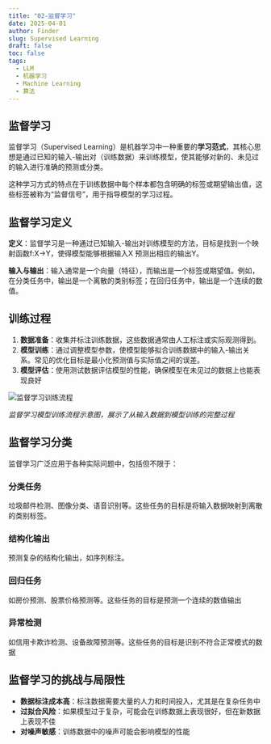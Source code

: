 ```yaml
---
title: "02-监督学习"
date: 2025-04-01
author: Finder
slug: Supervised Learning
draft: false
toc: false
tags: 
  - LLM
  - 机器学习
  - Machine Learning
  - 算法
---
```


## 监督学习

监督学习（Supervised Learning）是机器学习中一种重要的**学习范式**，其核心思想是通过已知的输入-输出对（训练数据）来训练模型，使其能够对新的、未见过的输入进行准确的预测或分类。

这种学习方式的特点在于训练数据中每个样本都包含明确的标签或期望输出值，这些标签被称为“监督信号”，用于指导模型的学习过程。

## 监督学习定义

**定义**：监督学习是一种通过已知输入-输出对训练模型的方法，目标是找到一个映射函数f:X→Y，使得模型能够根据输入X 预测出相应的输出Y。

**输入与输出**：输入通常是一个向量（特征），而输出是一个标签或期望值。例如，在分类任务中，输出是一个离散的类别标签；在回归任务中，输出是一个连续的数值。

## 训练过程

1. **数据准备**：收集并标注训练数据，这些数据通常由人工标注或实际观测得到。
2. **模型训练**：通过调整模型参数，使模型能够拟合训练数据中的输入-输出关系。常见的优化目标是最小化预测值与实际值之间的误差。
3. **模型评估**：使用测试数据评估模型的性能，确保模型在未见过的数据上也能表现良好

![监督学习训练流程](/images/ml/training_workflow.svg)

*监督学习模型训练流程示意图，展示了从输入数据到模型训练的完整过程*

## 监督学习分类

监督学习广泛应用于各种实际问题中，包括但不限于：

### 分类任务

垃圾邮件检测、图像分类、语音识别等。这些任务的目标是将输入数据映射到离散的类别标签。

### 结构化输出

预测复杂的结构化输出，如序列标注。

### **回归任务**

如房价预测、股票价格预测等。这些任务的目标是预测一个连续的数值输出

### **异常检测**

如信用卡欺诈检测、设备故障预测等。这些任务的目标是识别不符合正常模式的数据


## 监督学习的挑战与局限性

- **数据标注成本高**：标注数据需要大量的人力和时间投入，尤其是在复杂任务中
- **过拟合风险**：如果模型过于复杂，可能会在训练数据上表现很好，但在新数据上表现不佳
- **对噪声敏感**：训练数据中的噪声可能会影响模型的性能